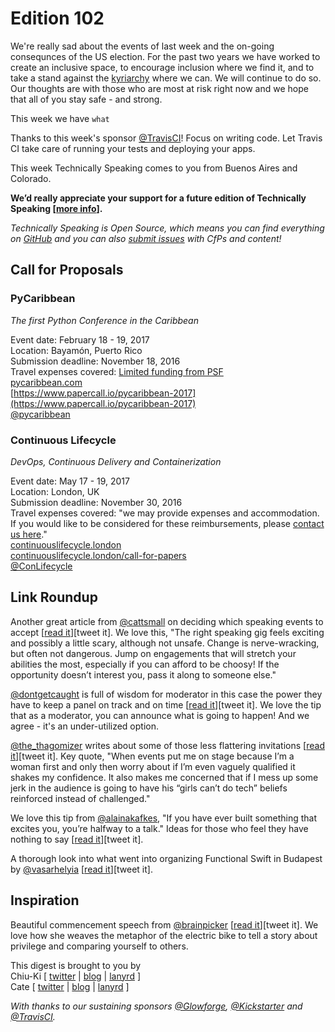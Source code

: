 # Edition 102

We're really sad about the events of last week and the on-going consequnces of the US election. For the past two years we have worked to create an inclusive space, to encourage inclusion where we find it, and to take a stand against the [kyriarchy](https://en.wikipedia.org/wiki/Kyriarchy) where we can. We will continue to do so. Our thoughts are with those who are most at risk right now and we hope that all of you stay safe - and strong.

This week we have `what`

Thanks to this week's sponsor [@TravisCI](http://twitter.com/travisci)! Focus on writing code. Let Travis CI take care of running your tests and deploying your apps.

This week Technically Speaking comes to you from Buenos Aires and Colorado.

**We’d really appreciate your support for a future edition of Technically Speaking [[more info](http://www.techspeak.email/sponsorship/)].**  

*Technically Speaking is Open Source, which means you can find everything on [GitHub](https://github.com/catehstn/technically-speaking/) and you can also [submit issues](https://github.com/catehstn/technically-speaking/issues/new) with CfPs and content!*  

## Call for Proposals

### PyCaribbean
*The first Python Conference in the Caribbean*

Event date: February 18 - 19, 2017  
Location: Bayamón, Puerto Rico  
Submission deadline: November 18, 2016  
Travel expenses covered: [Limited funding from PSF](https://twitter.com/PyCaribbean/status/795408922232455168)  
[pycaribbean.com](http://pycaribbean.com/)  
[https://www.papercall.io/pycaribbean-2017](https://www.papercall.io/pycaribbean-2017)  
[@pycaribbean](https://twitter.com/pycaribbean)


### Continuous Lifecycle

*DevOps, Continuous Delivery and Containerization*

Event date: May 17 - 19, 2017  
Location: London, UK  
Submission deadline: November 30, 2016  
Travel expenses covered: "we may provide expenses and accommodation. If you would like to be considered for these reimbursements, please [contact us here](mailto:continuouslifecycle@sitpub.com?subject=Expenses)."  
[continuouslifecycle.london](http://continuouslifecycle.london/)  
[continuouslifecycle.london/call-for-papers](http://continuouslifecycle.london/call-for-papers/)  
[@ConLifecycle](https://twitter.com/ConLifecycle)


## Link Roundup

Another great article from [@cattsmall](http://twitter.com/cattsmall) on deciding which speaking events to accept [[read it](https://twitter.com/i/likes)][tweet it]. We love this, "The right speaking gig feels exciting and possibly a little scary, although not unsafe. Change is nerve-wracking, but often not dangerous. Jump on engagements that will stretch your abilities the most, especially if you can afford to be choosy! If the opportunity doesn’t interest you, pass it along to someone else."

[@dontgetcaught](http://twitter.com/dontgetcaught) is full of wisdom for moderator in this case the power they have to keep a panel on track and on time [[read it](http://www.moderatingpanels.com/2016/06/the-one-muscle-you-need-to-exercise-to.html)][tweet it]. We love the tip that as a moderator, you can announce what is going to happen! And we agree - it's an under-utilized option.

[@the_thagomizer](https://twitter.com/the_thagomizer/status/765250367466704896) writes about some of those less flattering invitations [[read it](http://www.thagomizer.com/blog/2016/08/12/diversity-is-not-a-checkbox.html)][tweet it]. Key quote, "When events put me on stage because I’m a woman first and only then worry about if I’m even vaguely qualified it shakes my confidence. It also makes me concerned that if I mess up some jerk in the audience is going to have his “girls can’t do tech” beliefs reinforced instead of challenged."

We love this tip from [@alainakafkes](http://twitter.com/alainakafkes), "If you have ever built something that excites you, you’re halfway to a talk." Ideas for those who feel they have nothing to say [[read it](https://medium.com/real-solutions-artificial-intelligence/tech-talks-what-to-say-when-you-have-nothing-to-say-4d833f81636c#.xp39zkflk)][tweet it].

A thorough look into what went into organizing Functional Swift in Budapest by [@vasarhelyia](http://twitter.com/vasarhelyia) [[read it](https://blog.alltheflow.com/organizing-functional-swift/)][tweet it]. 

## Inspiration

Beautiful commencement speech from [@brainpicker](http://twitter.com/brainpicker) [[read it](https://www.brainpickings.org/2016/05/16/annenberg-commencement/)][tweet it]. We love how she weaves the metaphor of the electric bike to tell a story about privilege and comparing yourself to others.


This digest is brought to you by  
Chiu-Ki [ [twitter](https://twitter.com/chiuki) | [blog](http://blog.sqisland.com/) | [lanyrd](http://lanyrd.com/profile/chiuki/) ]  
Cate [ [twitter](https://twitter.com/catehstn) | [blog](http://www.catehuston.com/blog/) | [lanyrd](http://lanyrd.com/profile/catehstn/) ]

*With thanks to our sustaining sponsors [@Glowforge](http://twitter.com/glowforge), [@Kickstarter](http://twitter.com/kickstarter) and [@TravisCI](http://twitter.com/travisci).*
